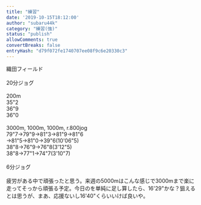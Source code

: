 ```yaml
---
title: "練習"
date: '2019-10-15T18:12:00'
author: "subaru44k"
category: "練習(強)"
status: "publish"
allowComments: true
convertBreaks: false
entryHash: "d79f072fe1740707ee08f9c6e20330c3"
---
```

織田フィールド<br>
<br>
20分ジョグ<br>
<br>
200m<br>
35"2<br>
36"9<br>
36"0<br>
<br>
3000m, 1000m, 1000m, r.800jog<br>
79"7→79"9→81"3→81"9→81"6<br>
→81"5→81"0→39"6(10'06"5)<br>
38"8→76"9→76"8(3'12"5)<br>
38"8→77"1→74"7(3'10"7)<br>
<br>
6分ジョグ<br>
<br>
疲労がある中で頑張ったと思う。来週の5000mはこんな感じで3000mまで楽に走ってそっから頑張る予定。今日のを単純に足し算したら、16'29"かな？狙えるとは思うが、まあ、応援ないし16'40"くらいいけば良いや。
